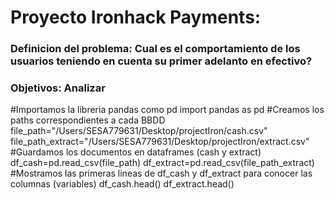 # Proyecto Ironhack Payments:
### Definicion del problema: Cual es el comportamiento de los usuarios teniendo en cuenta su primer adelanto en efectivo?
### Objetivos: Analizar

#Importamos la libreria pandas como pd
import pandas as pd
#Creamos los paths correspondientes a cada BBDD
file_path="/Users/SESA779631/Desktop/projectIron/cash.csv"
file_path_extract="/Users/SESA779631/Desktop/projectIron/extract.csv"
#Guardamos los documentos en dataframes (cash y extract)
df_cash=pd.read_csv(file_path)
df_extract=pd.read_csv(file_path_extract)
#Mostramos las primeras lineas de df_cash y df_extract para conocer las columnas (variables)
df_cash.head()
df_extract.head()

